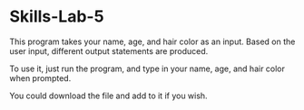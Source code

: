 # Skills-Lab-5
This program takes your name, age, and hair color as an input. Based on the user input, different output statements are produced.

To use it, just run the program, and type in your name, age, and hair color when prompted.

You could download the file and add to it if you wish.
